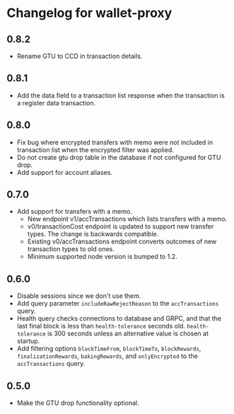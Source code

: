 # Changelog for wallet-proxy

## 0.8.2
 - Rename GTU to CCD in transaction details.

## 0.8.1
 - Add the data field to a transaction list response when the transaction is a
   register data transaction.

## 0.8.0
 - Fix bug where encrypted transfers with memo were not included in transaction
   list when the encrypted filter was applied.
 - Do not create gtu drop table in the database if not configured for GTU drop.
 - Add support for account aliases.


## 0.7.0

 - Add support for transfers with a memo.
   - New endpoint v1/accTransactions which lists transfers with a memo.
   - v0/transactionCost endpoint is updated to support new transfer types. The
     change is backwards compatible.
   - Existing v0/accTransactions endpoint converts outcomes of new transaction
     types to old ones.
   - Minimum supported node version is bumped to 1.2.

## 0.6.0

 - Disable sessions since we don't use them.
 - Add query parameter `includeRawRejectReason` to the `accTransactions` query.
 - Health query checks connections to database and GRPC, and that the last final
   block is less than `health-tolerance` seconds old. `health-tolerance` is 300
   seconds unless an alternative value is chosen at startup.
 - Add filtering options `blockTimeFrom`, `blockTimeTo`, `blockRewards`, 
  `finalizationRewards`, `bakingRewards`, and  `onlyEncrypted` to the 
  `accTransactions` query.

## 0.5.0
 - Make the GTU drop functionality optional.
